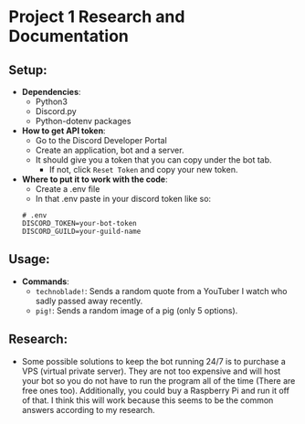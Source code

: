 # Project 1 Research and Documentation

## Setup:

- **Dependencies**:
  - Python3
  - Discord.py
  - Python-dotenv packages
- **How to get API token**:
  - Go to the Discord Developer Portal
  - Create an application, bot and a server. 
  - It should give you a token that you can copy under the bot tab. 
    - If not, click `Reset Token` and copy your new token. 
- **Where to put it to work with the code**:
  - Create a .env file
  - In that .env paste in your discord token like so:   
  ```
  # .env
  DISCORD_TOKEN=your-bot-token
  DISCORD_GUILD=your-guild-name
  ```

## Usage:

- **Commands**:
  - `technoblade!`: Sends a random quote from a YouTuber I watch who sadly passed away recently.
  - `pig!`: Sends a random image of a pig (only 5 options).

## Research:

- Some possible solutions to keep the bot running 24/7 is to purchase a VPS (virtual private server). They are not too expensive and will host your bot so you do not have to run the program all of the time (There are free ones too). Additionally, you could buy a Raspberry Pi and run it off of that. I think this will work because this seems to be the common answers according to my research. 

